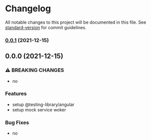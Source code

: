 # Changelog

All notable changes to this project will be documented in this file. See [standard-version](https://github.com/conventional-changelog/standard-version) for commit guidelines.

### [0.0.1](https://github.com/sutin1234/angular13-mock-service-worker/compare/v0.0.0...v0.0.1) (2021-12-15)

## 0.0.0 (2021-12-15)

### ⚠ BREAKING CHANGES

- no

### Features

- setup @testing-library/angular
- setup mock service woker

### Bug Fixes

- no
